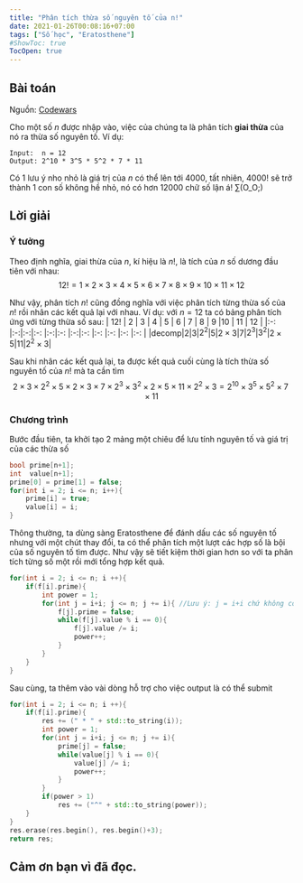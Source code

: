 ```yaml
---
title: "Phân tích thừa số nguyên tố của n!"
date: 2021-01-26T00:08:16+07:00
tags: ["Số học", "Eratosthene"]
#ShowToc: true
TocOpen: true
---
```

## Bài toán 
Nguồn: [Codewars](https://www.codewars.com/kata/5a045fee46d843effa000070)

Cho một số $n$ được nhập vào, việc của chúng ta là phân tích **giai thừa** của nó ra thừa số nguyên tố. 
Ví dụ:
```
Input:  n = 12
Output: 2^10 * 3^5 * 5^2 * 7 * 11
```
Có 1 lưu ý nho nhỏ là giá trị của $n$ có thể lên tới 4000, tất nhiên, 4000! sẽ trở thành 1 con số không hề nhỏ, nó có hơn 12000 chữ số lận á! ∑(O_O;)
## Lời giải
### Ý tưởng
Theo định nghĩa, giai thừa của $n$, kí hiệu là $n!$, là tích của $n$ số dương đầu tiên với nhau:\
$$12! = 1\times2\times3\times4\times5\times6\times7\times8\times9\times10\times11\times12$$

Như vậy, phân tích $n!$ cũng đồng nghĩa với việc phân tích từng thừa số của $n!$ rồi nhân các kết quả lại với nhau. Ví dụ: với $n = 12$ ta có bảng phân tích ứng với từng thừa số sau: 
| 12!  | 2 | 3 | 4   | 5 | 6        | 7 | 8   | 9   |10        | 11 | 12         |
|:-:   |:-:|:-:|:-:  |:-:|:-:       |:-:|:-:  |:-:  |:-:       |:-: |:-:         |
|decomp|$2$|$3$|$2^2$|$5$|$2\times3$|$7$|$2^3$|$3^2$|$2\times5$|$11$|$2^2\times3$|

Sau khi nhân các kết quả lại, ta được kết quả cuối cùng là tích thừa số nguyên tố của $n!$ mà ta cần tìm
$$2\times3\times2^2\times5\times2\times3\times7\times2^3\times3^2\times2\times5\times11\times2^2\times3 = 2^{10}\times3^5\times5^2\times7\times11$$
### Chương trình
Bước đầu tiên, ta khởi tạo 2 mảng một chiêu để lưu tính nguyên tố và giá trị của các thừa số
```cpp
bool prime[n+1];
int  value[n+1];
prime[0] = prime[1] = false;
for(int i = 2; i <= n; i++){
    prime[i] = true;
    value[i] = i;
}
```
Thông thường, ta dùng sàng Eratosthene để đánh dấu các số nguyên tố nhưng với một chút thay đổi, ta có thể phân tích một lượt các hợp số là bội của số nguyên tố tìm được. Như vậy sẽ tiết kiệm thời gian hơn so với ta phân tích từng số một rồi mới tổng hợp kết quả.
```cpp
for(int i = 2; i <= n; i ++){
    if(f[i].prime){
        int power = 1;
        for(int j = i+i; j <= n; j += i){ //Lưu ý: j = i+i chứ không còn là i*i
            f[j].prime = false;
            while(f[j].value % i == 0){
                f[j].value /= i;
                power++;
            }
        }
    }
}
```
Sau cùng, ta thêm vào vài dòng hỗ trợ cho việc output là có thể submit
```cpp
for(int i = 2; i <= n; i ++){
    if(f[i].prime){
        res += (" * " + std::to_string(i));
        int power = 1;
        for(int j = i+i; j <= n; j += i){
            prime[j] = false;
            while(value[j] % i == 0){
                value[j] /= i;
                power++;
            }
        }
        if(power > 1)
            res += ("^" + std::to_string(power));
    }
}
res.erase(res.begin(), res.begin()+3);
return res;
```
## Cảm ơn bạn vì đã đọc.